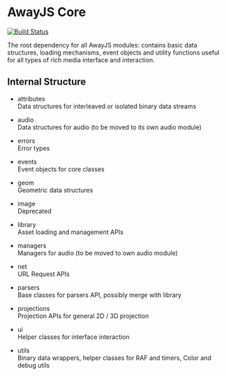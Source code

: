 # AwayJS Core
[![Build Status](https://travis-ci.org/awayjs/core.svg?branch=dev)](https://travis-ci.org/awayjs/core)

The root dependency for all AwayJS modules: contains basic data structures, loading mechanisms, 
event objects and utility functions useful for all types of rich media interface and interaction.

## Internal Structure

* attributes<br>
Data structures for interleaved or isolated binary data streams

* audio<br>
Data structures for audio (to be moved to its own audio module)

* errors<br>
Error types

* events<br>
Event objects for core classes

* geom<br>
Geometric data structures

* image<br>
Deprecated

* library<br>
Asset loading and management APIs

* managers<br>
Managers for audio (to be moved to own audio module)

* net<br>
URL Request APIs

* parsers<br>
Base classes for parsers API, possibly merge with library

* projections<br>
Projection APIs for general 2D / 3D projection

* ui<br>
Helper classes for interface interaction

* utils<br>
Binary data wrappers, helper classes for RAF and timers, Color and debug utils